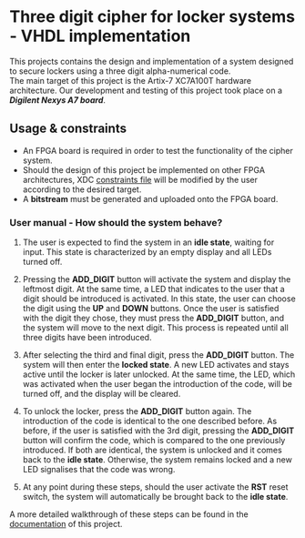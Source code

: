 # Three digit cipher for locker systems - VHDL implementation
This projects contains the design and implementation of a system designed to secure lockers using a three digit alpha-numerical code. <br /> The main target of this project is the Artix-7 XC7A100T hardware architecture. Our development and testing of this project took place on a <i><b>Digilent Nexys A7 board</b></i>.

## Usage & constraints
- An FPGA board is required in order to test the functionality of the cipher system. 
- Should the design of this project be implemented on other FPGA architectures, XDC [constraints file](https://github.com/Claudiu0707/locker-system/tree/main/Locker/Locker.srcs/constrs_1/new) will be modified by the user according to the desired target.
- A <b>bitstream</b> must be generated and uploaded onto the FPGA board.

### User manual - How should the system behave?
1. The user is expected to find the system in an <b>idle state</b>, waiting for input. This state is characterized by an empty display and all LEDs turned off.
   
2. Pressing the <b>ADD_DIGIT</b> button will activate the system and display the leftmost digit. At the same time, a LED that indicates to the user that a digit should be introduced is activated. In this state, the user can choose the digit using the <b>UP</b> and <b>DOWN</b> buttons. Once the user is satisfied with the digit they chose, they must press the <b>ADD_DIGIT</b> button, and the system will move to the
   next digit. This process is repeated until all three digits have been introduced.
   
3. After selecting the third and final digit, press the <b>ADD_DIGIT</b> button. The system will then enter the <b>locked state</b>. A new LED activates and stays active until the locker is later
   unlocked. At the same time, the LED, which was activated when the user began the introduction of the code, will be turned off, and the display will be cleared.
   
4. To unlock the locker, press the <b>ADD_DIGIT</b> button again. The introduction of the code is identical to the one described before. As before, if the user is satisfied with the 3rd digit, pressing the <b>ADD_DIGIT</b> button will confirm the code, which is compared to the one previously introduced. If both are identical, the system is unlocked and it comes back to the <b>idle state</b>. Otherwise, the system remains locked and a new LED signalises that the code was wrong.

5. At any point during these steps, should the user activate the <b>RST</b> reset switch, the system will automatically be brought back to the <b>idle state</b>.

A more detailed walkthrough of these steps can be found in the [documentation](https://github.com/Claudiu0707/locker-system/blob/main/Project%20Documentation.pdf) of this project.
